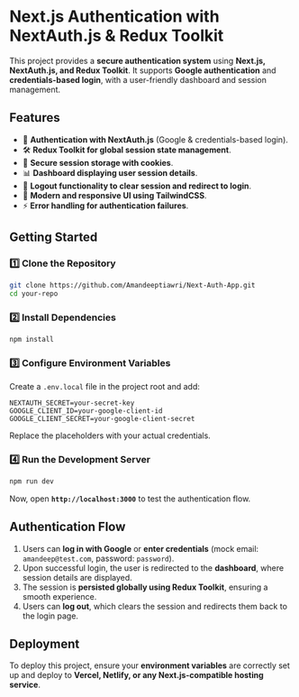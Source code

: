 # Next.js Authentication with NextAuth.js & Redux Toolkit

This project provides a **secure authentication system** using **Next.js, NextAuth.js, and Redux Toolkit**. It supports **Google authentication** and **credentials-based login**, with a user-friendly dashboard and session management.

## Features
- 🔐 **Authentication with NextAuth.js** (Google & credentials-based login).
- 🛠 **Redux Toolkit for global session state management**.
- 🍪 **Secure session storage with cookies**.
- 📊 **Dashboard displaying user session details**.
- 🚀 **Logout functionality to clear session and redirect to login**.
- 🎨 **Modern and responsive UI using TailwindCSS**.
- ⚡ **Error handling for authentication failures**.

## Getting Started

### 1️⃣ Clone the Repository
```sh  
git clone https://github.com/Amandeeptiawri/Next-Auth-App.git  
cd your-repo  
```

### 2️⃣ Install Dependencies
```sh  
npm install  
```

### 3️⃣ Configure Environment Variables
Create a `.env.local` file in the project root and add:  
```
NEXTAUTH_SECRET=your-secret-key  
GOOGLE_CLIENT_ID=your-google-client-id  
GOOGLE_CLIENT_SECRET=your-google-client-secret  
```
Replace the placeholders with your actual credentials.

### 4️⃣ Run the Development Server
```sh  
npm run dev  
```
Now, open **`http://localhost:3000`** to test the authentication flow.

## Authentication Flow
1. Users can **log in with Google** or **enter credentials** (mock email: `amandeep@test.com`, password: `password`).  
2. Upon successful login, the user is redirected to the **dashboard**, where session details are displayed.  
3. The session is **persisted globally using Redux Toolkit**, ensuring a smooth experience.  
4. Users can **log out**, which clears the session and redirects them back to the login page.  

## Deployment
To deploy this project, ensure your **environment variables** are correctly set up and deploy to **Vercel, Netlify, or any Next.js-compatible hosting service**.